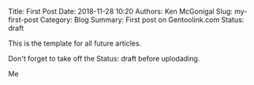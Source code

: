 Title: First Post
Date: 2018-11-28 10:20
Authors: Ken McGonigal
Slug: my-first-post
Category: Blog
Summary: First post on Gentoolink.com
Status: draft


This is the template for all future articles.

Don't forget to take off the Status: draft before uplodading.

Me
